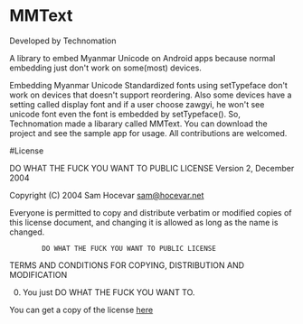 # MMText
Developed by Technomation

A library to embed Myanmar Unicode on Android apps because normal embedding just don't work on some(most) devices.

Embedding Myanmar Unicode Standardized fonts using setTypeface don't work on devices that doesn't support reordering. Also some devices have a setting called display font and if a user choose zawgyi, he won't see unicode font even the font is embedded by setTypeface(). So, Technomation made a libarary called MMText. You can download the project and see the sample app for usage. All contributions are welcomed.

#License

DO WHAT THE FUCK YOU WANT TO PUBLIC LICENSE
                    Version 2, December 2004

 Copyright (C) 2004 Sam Hocevar <sam@hocevar.net>

 Everyone is permitted to copy and distribute verbatim or modified
 copies of this license document, and changing it is allowed as long
 as the name is changed.

            DO WHAT THE FUCK YOU WANT TO PUBLIC LICENSE
   TERMS AND CONDITIONS FOR COPYING, DISTRIBUTION AND MODIFICATION

  0. You just DO WHAT THE FUCK YOU WANT TO.

You can get a copy of the license <a href="http://www.wtfpl.net/txt/copying/">here</a>
